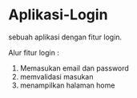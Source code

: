 # Aplikasi-Login
sebuah aplikasi dengan fitur login.

Alur fitur login : 
1. Memasukan email dan password
2. memvalidasi masukan
3. menampilkan halaman home
